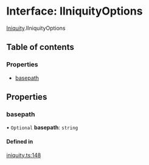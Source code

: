 # Interface: IIniquityOptions

[Iniquity](../modules/Iniquity.md).IIniquityOptions

## Table of contents

### Properties

- [basepath](Iniquity.IIniquityOptions.md#basepath)

## Properties

### basepath

• `Optional` **basepath**: `string`

#### Defined in

[iniquity.ts:148](https://github.com/iniquitybbs/iniquity/blob/11fe461/packages/core/src/iniquity.ts#L148)
